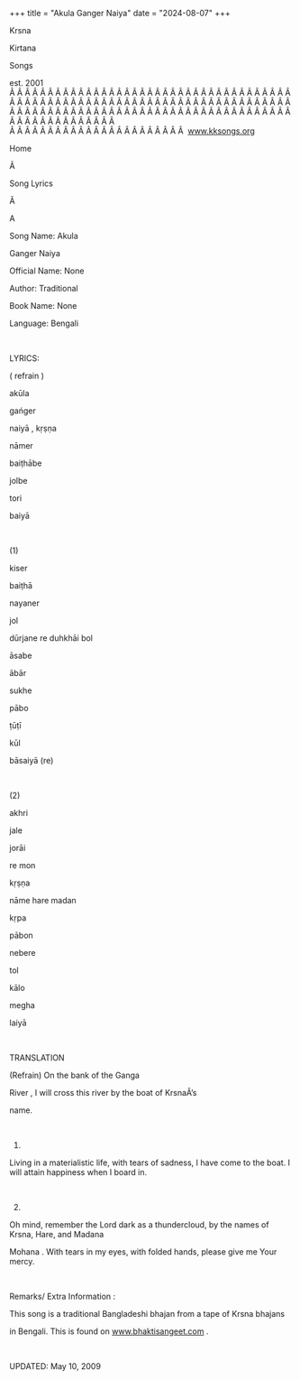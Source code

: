 +++ 
title = "Akula Ganger Naiya"
date = "2024-08-07"
+++

Krsna
 
Kirtana
 
Songs

est. 2001
Â Â Â Â Â Â Â Â Â Â Â Â Â Â Â Â Â Â Â Â Â Â Â Â Â Â Â Â Â Â Â Â Â Â Â Â Â Â Â Â Â Â Â Â Â Â Â Â Â Â Â Â Â Â Â Â Â Â Â Â Â Â Â Â Â Â Â Â Â Â Â Â Â Â Â Â Â Â Â Â Â Â Â Â Â Â Â Â Â Â Â Â Â Â Â Â Â Â Â Â Â Â Â Â Â Â Â Â Â Â Â Â Â Â Â Â Â Â Â Â Â Â Â Â Â  
Â Â Â Â Â Â Â Â Â Â Â Â Â Â Â Â Â Â Â Â Â Â Â  
www.kksongs.org








Home


Ã 
 
Song Lyrics
 
Ã 
 
A


Song Name: 
Akula

Ganger 
Naiya


Official Name: None


Author: Traditional


Book Name: None


Language: 
Bengali


 


LYRICS:


(
refrain
)


akūla
 
gańger
 
naiyā
, 
kṛṣṇa


nāmer
 
baiṭhābe


jolbe
 
tori
 
baiyā


 


(1)


kiser


baiṭhā
 
nayaner
 
jol
 
dūrjane
 re duhkhāi
bol


āsabe
 
ābār
 
sukhe
 
pābo
 
ṭūṭī
 
kūl


bāsaiyā
 (re)


 


(2)


akhri
 
jale
 
jorāi

re 
mon
 
kṛṣṇa


nāme
 hare 
madan


kṛpa
 
pābon
 
nebere
 
tol
 
kālo


megha
 
laiyā


 


TRANSLATION


(Refrain)
On the bank of the 
Ganga
 
River
, I will cross this river by the boat of 
KrsnaÂ’s

name.


 


1)
Living in a materialistic life, with tears of sadness, I have come to the boat.
I will attain happiness when I board in. 


 


2)
Oh mind, remember the Lord dark as a thundercloud, by the names of Krsna, Hare,
and 
Madana
 
Mohana
. With
tears in my eyes, with folded hands, please give me Your mercy.


 


Remarks/
Extra Information
: 


This song is a traditional Bangladeshi 
bhajan
 from a tape of Krsna 
bhajans

in Bengali. This is found on 
www.bhaktisangeet.com
.


 


UPDATED:
 May 10, 2009